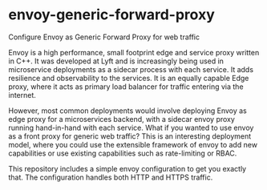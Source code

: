 # envoy-generic-forward-proxy
Configure Envoy as Generic Forward Proxy for web traffic

Envoy is a high performance, small footprint edge and service proxy written in C++. It was developed at Lyft and is increasingly being 
used in microservice deployments as a sidecar process with each service. It adds resilience and observability to the services. It is an 
equally capable Edge proxy, where it acts as primary load balancer for traffic entering via the internet.  

However, most common deployments would involve deploying Envoy as edge proxy for a microservices backend, with a sidecar envoy proxy 
running hand-in-hand with each service. What if you wanted to use envoy as a front proxy for generic web traffic? This is an interesting 
deployment model, where you could use the extensible framework of envoy to add new capabilities or use existing capabilities such as 
rate-limiting or RBAC. 

This repository includes a simple envoy configuration to get you exactly that. The configuration handles both HTTP and HTTPS traffic.

